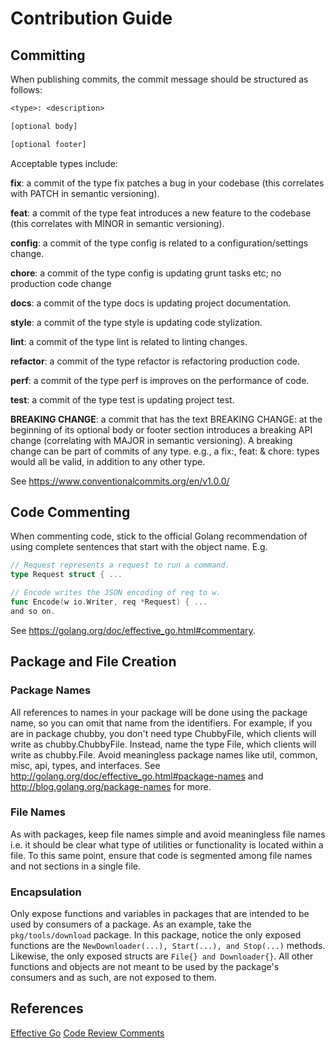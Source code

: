 # Contribution Guide

## Committing

When publishing commits, the commit message should be structured as follows:

```txt
<type>: <description>

[optional body]

[optional footer]

```

Acceptable types include:

**fix**: a commit of the type fix patches a bug in your codebase (this correlates with PATCH in semantic versioning).

**feat**: a commit of the type feat introduces a new feature to the codebase (this correlates with MINOR in semantic versioning).

**config**: a commit of the type config is related to a configuration/settings change.

**chore**: a commit of the type config is updating grunt tasks etc; no production code change

**docs**: a commit of the type docs is updating project documentation.

**style**: a commit of the type style is updating code stylization.

**lint**: a commit of the type lint is related to linting changes.

**refactor**: a commit of the type refactor is refactoring production code.

**perf**: a commit of the type perf is improves on the performance of code.

**test**: a commit of the type test is updating project test.

**BREAKING CHANGE**: a commit that has the text BREAKING CHANGE: at the beginning of its optional body or footer section introduces a breaking API change (correlating with MAJOR in semantic versioning). A breaking change can be part of commits of any type. e.g., a fix:, feat: & chore: types would all be valid, in addition to any other type.

See https://www.conventionalcommits.org/en/v1.0.0/

## Code Commenting

When commenting code, stick to the official Golang recommendation of using complete sentences that start with the object name. E.g.

```go
// Request represents a request to run a command.
type Request struct { ...

// Encode writes the JSON encoding of req to w.
func Encode(w io.Writer, req *Request) { ...
and so on.
```

See https://golang.org/doc/effective_go.html#commentary.

## Package and File Creation

### Package Names

All references to names in your package will be done using the package name, so you can omit that name from the identifiers. For example, if you are in package chubby, you don't need type ChubbyFile, which clients will write as chubby.ChubbyFile. Instead, name the type File, which clients will write as chubby.File. Avoid meaningless package names like util, common, misc, api, types, and interfaces. See http://golang.org/doc/effective_go.html#package-names and http://blog.golang.org/package-names for more.

### File Names

As with packages, keep file names simple and avoid meaningless file names i.e. it should be clear what type of utilities or functionality is located within a file. To this same point, ensure that code is segmented among file names and not sections in a single file.

### Encapsulation

Only expose functions and variables in packages that are intended to be used by consumers of a package. As an example, take the `pkg/tools/download` package. In this package, notice the only exposed functions are the `NewDownloader(...), Start(...), and Stop(...)` methods. Likewise, the only exposed structs are `File{} and Downloader{}`. All other functions and objects are not meant to be used by the package's consumers and as such, are not exposed to them.

## References

[Effective Go](https://golang.org/doc/effective_go.html#names)
[Code Review Comments](https://github.com/golang/go/wiki/CodeReviewComments)
